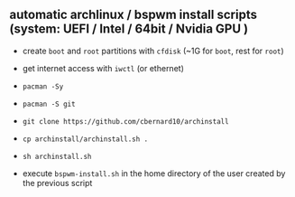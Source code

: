 ## automatic archlinux / bspwm install scripts (system: UEFI / Intel / 64bit / Nvidia GPU )

- create `boot` and `root` partitions with `cfdisk` (~1G for `boot`, rest for `root`)
- get internet access with `iwctl` (or ethernet)
- `pacman -Sy`
- `pacman -S git`
- `git clone https://github.com/cbernard10/archinstall`
- `cp archinstall/archinstall.sh .`
- `sh archinstall.sh`

- execute `bspwm-install.sh` in the home directory of the user created by the previous script
